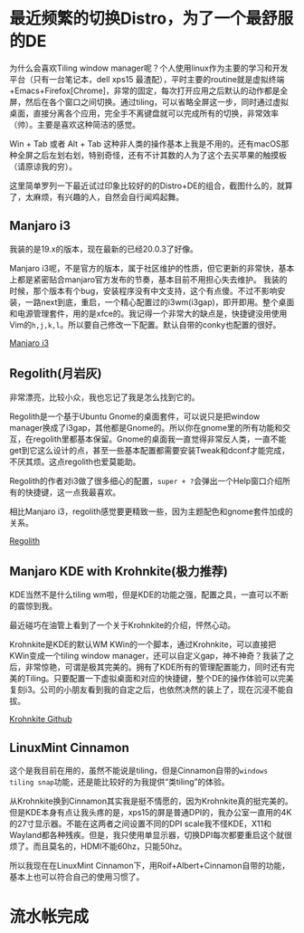 # 最近频繁的切换Distro，为了一个最舒服的DE

<!--more-->

为什么会喜欢Tiling window manager呢？个人使用linux作为主要的学习和开发平台（只有一台笔记本，dell xps15 最渣配），平时主要的routine就是虚拟终端+Emacs+Firefox[Chrome]，非常的固定，每次打开应用之后默认的动作都是全屏，然后在各个窗口之间切换。通过tiling，可以省略全屏这一步，同时通过虚拟桌面，直接分离各个应用，完全手不离键盘就可以完成所有的切换，非常效率（帅）。主要是喜欢这种简洁的感觉。

Win + Tab 或者 Alt + Tab 这种非人类的操作基本上我是不用的。还有macOS那种全屏之后左划右划，特别奇怪，还有不计其数的人为了这个去买苹果的触摸板（请原谅我的穷）。

这里简单罗列一下最近试过印象比较好的的Distro+DE的组合，截图什么的，就算了，太麻烦，有兴趣的人，自然会自行闻鸡起舞。

## Manjaro i3
我装的是19.x的版本，现在最新的已经20.0.3了好像。

Manjaro i3呢，不是官方的版本，属于社区维护的性质，但它更新的非常快，基本上都是紧密贴合manjaro官方发布的节奏，基本目前不用担心失去维护。
我装的时候，那个版本有个bug，安装程序没有中文支持，这个有点傻。不过不影响安装，一路next到底，重启，一个精心配置过的i3wm(i3gap)，即开即用。整个桌面和电源管理套件，用的是xfce的。我记得一个非常大的缺点是，快捷键没用使用Vim的`h,j,k,l`。所以要自己修改一下配置。默认自带的conky也配置的很好。

[Manjaro i3](https://manjaro.org/download/#i3)

## Regolith(月岩灰)
非常漂亮，比较小众，我也忘记了我是怎么找到它的。

Regolith是一个基于Ubuntu Gnome的桌面套件，可以说只是把window manager换成了i3gap，其他都是Gnome的。所以你在gnome里的所有功能和交互，在regolith里都基本保留。Gnome的桌面我一直觉得非常反人类，一直不能get到它这么设计的点，甚至一些基本配置都需要安装Tweak和dconf才能完成，不厌其烦。这点regolith也爱莫能助。

Regolith的作者对i3做了很多细心的配置，`super + ?`会弹出一个Help窗口介绍所有的快捷键，这一点我最喜欢。

相比Manjaro i3，regolith感觉要更精致一些，因为主题配色和gnome套件加成的关系。

[Regolith](https://regolith-linux.org/)

## Manjaro KDE with Krohnkite(极力推荐)
KDE当然不是什么tiling wm啦，但是KDE的功能之强，配置之具，一直可以不断的震惊到我。

最近碰巧在油管上看到了一个关于Krohnkite的介绍，怦然心动。

Krohnkite是KDE的默认WM KWin的一个脚本，通过Krohnkite，可以直接把KWin变成一个tiling window manager，还可以自定义gap，神不神奇？我装了之后，非常惊艳，可谓是极其完美的。拥有了KDE所有的管理配置能力，同时还有完美的Tiling。只要配置一下虚拟桌面和对应的快捷键，整个DE的操作体验可以完美复刻i3。公司的小朋友看到我的自定之后，也依然决然的装上了，现在沉浸不能自拔。

[Krohnkite Github](https://github.com/esjeon/krohnkite)

## LinuxMint Cinnamon
这个是我目前在用的，虽然不能说是tiling，但是Cinnamon自带的`windows tiling snap`功能，还是能比较好的为我提供“类tiling”的体验。

从Krohnkite换到Cinnamon其实我是挺不情愿的，因为Krohnkite真的挺完美的。但是KDE本身有点让我头疼的是，xps15的屏是普通DPI的，我办公室一直用的4K的27寸显示器。不能在这两者之间设置不同的DPI scale我不怪KDE，X11和Wayland都各种残疾。但是，我只使用单显示器，切换DPI每次都要重启这个就很烦了。而且莫名的，HDMI不能60hz，只能50hz。

所以我现在在LinuxMint Cinnamon下，用Roif+Albert+Cinnamon自带的功能，基本上也可以符合自己的使用习惯了。

# 流水帐完成

